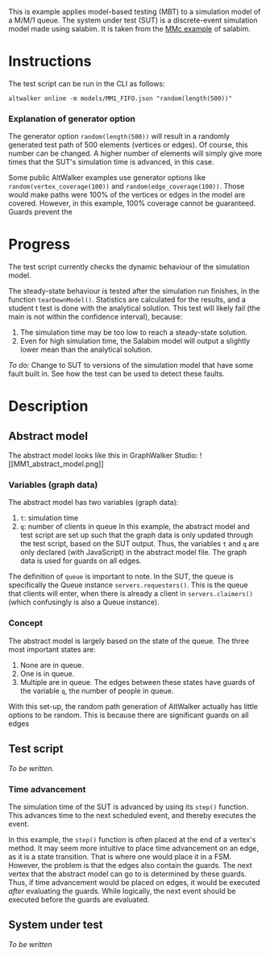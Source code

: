 This is example applies model-based testing (MBT) to a simulation model of a M/M/1 queue. 
The system under test (SUT) is a discrete-event simulation model made using salabim. It is taken from the [MMc example](https://github.com/salabim/salabim/blob/master/sample%20models/MMc.py) of salabim.


# Instructions
The test script can be run in the CLI as follows:
```
altwalker online -m models/MM1_FIFO.json "random(length(500))" 
```

### Explanation of generator option
The generator option `random(length(500))` will result in a randomly generated test path of 500 elements (vertices or edges). Of course, this number can be changed. A higher number of elements will simply give more times that the SUT's simulation time is advanced, in this case.

Some public AltWalker examples use generator options like `random(vertex_coverage(100))` and `random(edge_coverage(100))`. Those would make paths were 100% of the vertices or edges in the model are covered. However, in this example, 100% coverage cannot be guaranteed. Guards prevent the 

# Progress
The test script currently checks the dynamic behaviour of the simulation model. 

The steady-state behaviour is tested after the simulation run finishes, in the function `tearDownModel()`. Statistics are calculated for the results, and a student t test is done with the analytical solution. This test will likely fail (the main is not within the confidence interval), because:
1. The simulation time may be too low to reach a steady-state solution.
2. Even for high simulation time, the Salabim model will output a slightly lower mean than the analytical solution.

*To do:* Change to SUT to versions of the simulation model that have some fault built in. See how the test can be used to detect these faults.

# Description
## Abstract model
The abstract model looks like this in GraphWalker Studio:
![[MM1_abstract_model.png]]

### Variables (graph data)
The abstract model has two variables (graph data):
1. `t`: simulation time
2. `q`: number of clients in queue
In this example, the abstract model and test script are set up such that the graph data is only updated through the test script, based on the SUT output. Thus, the variables `t` and `q` are only declared (with JavaScript) in the abstract model file.
The graph data is used for guards on all edges.

The definition of `queue` is important to note. In the SUT, the queue is specifically the Queue instance `servers.requesters()`. This is the queue that clients will enter, when there is already a client in `servers.claimers()` (which confusingly is also a Queue instance). 

### Concept
The abstract model is largely based on the state of the queue. The three most important states are:
1. None are in queue.
2. One is in queue.
3. Multiple are in queue.
The edges between these states have guards of the variable `q`, the number of people in queue.

With this set-up, the random path generation of AltWalker actually has little options to be random. This is because there are significant guards on all edges

## Test script
*To be written.*

### Time advancement
The simulation time of the SUT is advanced by using its `step()` function. This advances time to the next scheduled event, and thereby executes the event.

In this example, the `step()` function is often placed at the end of a vertex's method. It may seem more intuitive to place time advancement on an edge, as it is a state transition. That is where one would place it in a FSM.
However, the problem is that the edges also contain the guards. The next vertex that the abstract model can go to is determined by these guards. Thus, if time advancement would be placed on edges, it would be executed *after* evaluating the guards. While logically, the next event should be executed before the guards are evaluated.


## System under test
*To be written*

